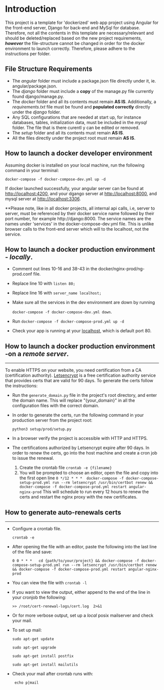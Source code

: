 # Introduction

This project is a template for 'dockerized' web app project using Angular for the front-end server, Django for back-end and MySql for database. Therefore, not all the contents in this template are necessary/relevant and should be deleted/replaced based on the new project requirements, _**however**_  the file-structure cannot be changed in order for the docker environment to launch correctly. Therefore, please adhere to the instructions per folder.

## File Structure Requirements   

- The _angular_ folder must include a package.json file directly under it, ie. angular/package.json.
- The _django_ folder must include a **copy** of the manage.py file currently found django/manage.py.
-  The _docker_ folder and all its contents must remain **AS IS**. Additionally, a _requirements.txt_ file must be found and **populated correctly** directly under the _django_ folder. 
- Any SQL configurations that are needed at start up, for instance databases, tables, initialization data, must be included in the _mysql_ folder. The file that is there curentl y can be edited or removed.
- The _setup_ folder and all its contents must remain **AS IS**.
- All the files directly under the project root must remain **AS IS**.

How to launch a docker developer environment
--
Assuming docker is installed on your local machine, run the following command in your terminal:

`docker-compose -f docker-compose-dev.yml up -d`

If docker launched successfully, your angular server can be found at [http://localhost:4200](), and your dgango server at [http://localhost:8000](), and mysql server at [http://localhost:3306]().

**Please note, like in all docker projects, all internal api calls, i.e, server to server, must be referenced by their docker service name followed by their port number, for example http://django:8000. The service names are the names under 'services' in the docker-compose-dev.yml file.
This is unlike browser calls to the front-end server which will to the localhost, not the service.

## How to launch a docker production environment - _locally_.

- Comment out lines 10-16 and 38-43 in the docker/nginx-prod/ng-prod.conf file. 
- Replace line 10 with `listen 80;`
- Replace line 16 with `server_name localhost;`
- Make sure all the services in the dev environment are down by running
 
    `docker-compose -f docker-compose-dev.yml down`.
- Run `docker-compose -f docker-compose-prod.yml up -d`
- Check your app is running at your [localhost](http://localhost), which is default port 80.
 
## How to launch a docker production environment -on a _remote server_.
___
   To enable HTTPS on your website, you need certification from a CA (certification authority). [Letsencrypt](https://letsencrypt.org/) is a free certification authority service that provides certs that are valid for 90 days. To generate the certs follow the instructions:
- Run the `generate_domain.py` file in the project's root directory, and enter the domain name.
This will replace "{your_domain}" in all the configuration files with the correct domain.
-  In order to generate the certs, run the following command in your production server from the project root: 
    
    `python3 setup/prod/setup.py`
- In a browser verify the project is accessible with HTTP and HTTPS.
- The certifications authorized by Letsencrypt expire after 90 days. 
In order to renew the certs, go into the host machine and create a cron job to issue the renewal.
    1. Create the crontab file `crontab -e {filename}`
    2. You will be prompted to choose an editor, open the file and copy into the first open line 
    `0 */12 * * *  docker-compose -f docker-compose-setup-prod.yml run --rm letsencrypt /usr/bin/certbot renew
 && docker-compose -f docker-compose-prod.yml restart angular-nginx-prod`
 This will schedule to run every 12 hours to renew the certs and restart the nginx proxy with the new certificates.

## How to generate auto-renewals certs

___
-  Configure a crontab file.

   `crontab -e`
- After opening the file with an editor, paste the following into the last line of the file and save:
    
    `0 0 * * *   cd {path/to/your/project} && docker-compose -f docker-compose-setup-prod.yml run --rm letsencrypt /usr/bin/certbot renew  && docker-compose -f docker-compose-prod.yml restart angular-nginx-prod 
` 
- You can view the file with `crontab -l`
- If you want to view the output, either append to the end of the line in your cronjob the following:
    
    `>> /root/cert-renewal-logs/cert.log  2>&1`
    
- Or for more verbose output, set up a _local_ posix mailserver and check your mail. 
- To set up mail:
    
    `sudo apt-get update` 
       
    `sudo apt-get upgrade`
    
    `sudo apt-get install postfix`
    
    `sudo apt-get install mailutils`
    
- Check your mail after crontab runs with:

    ` echo p|mail`  
